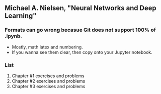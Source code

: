 ## Michael A. Nielsen, "Neural Networks and Deep Learning"
### Formats can go wrong becasue Git does not support 100% of .ipynb. 
  - Mostly, math latex and numbering.
  - If you wanna see them clear, then copy onto your Jupyter notebook.
### List
  1. Chapter #1 exercises and problems
  2. Chapter #2 exercises and problems
  3. Chapter #3 exercises and problems

